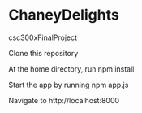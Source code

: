 # ChaneyDelights
csc300xFinalProject

Clone this repository

At the home directory, run npm install

Start the app by running npm app.js

Navigate to http://localhost:8000
